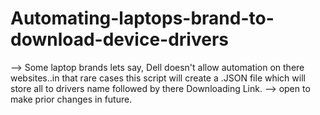 # Automating-laptops-brand-to-download-device-drivers

-->
Some laptop brands lets say, Dell doesn't allow automation on there websites..in that rare cases this script will create a .JSON file which will store all to drivers name followed by there Downloading Link.
-->
open to make prior changes in future.
